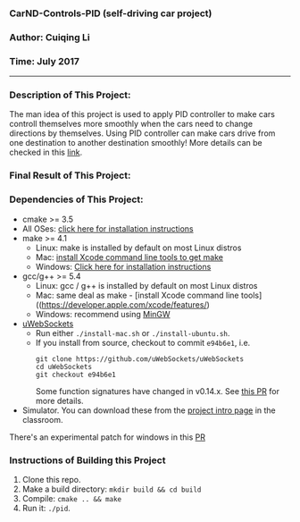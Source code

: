 ### CarND-Controls-PID (self-driving car project)
### Author: Cuiqing Li
### Time: July 2017
---
### Description of This Project:
The man idea of this project is used to apply PID controller to make cars controll themselves more smoothly when the cars need to change directions by themselves. Using PID controller can make cars drive from one destination to another destination smoothly! More details can be checked in this [link](http://students.iitk.ac.in/roboclub/lectures/PID.pdf).

### Final Result of This Project:

### Dependencies of This Project:

* cmake >= 3.5
 * All OSes: [click here for installation instructions](https://cmake.org/install/)
* make >= 4.1
  * Linux: make is installed by default on most Linux distros
  * Mac: [install Xcode command line tools to get make](https://developer.apple.com/xcode/features/)
  * Windows: [Click here for installation instructions](http://gnuwin32.sourceforge.net/packages/make.htm)
* gcc/g++ >= 5.4
  * Linux: gcc / g++ is installed by default on most Linux distros
  * Mac: same deal as make - [install Xcode command line tools]((https://developer.apple.com/xcode/features/)
  * Windows: recommend using [MinGW](http://www.mingw.org/)
* [uWebSockets](https://github.com/uWebSockets/uWebSockets)
  * Run either `./install-mac.sh` or `./install-ubuntu.sh`.
  * If you install from source, checkout to commit `e94b6e1`, i.e.
    ```
    git clone https://github.com/uWebSockets/uWebSockets 
    cd uWebSockets
    git checkout e94b6e1
    ```
    Some function signatures have changed in v0.14.x. See [this PR](https://github.com/udacity/CarND-MPC-Project/pull/3) for more details.
* Simulator. You can download these from the [project intro page](https://github.com/udacity/self-driving-car-sim/releases) in the classroom.

There's an experimental patch for windows in this [PR](https://github.com/udacity/CarND-PID-Control-Project/pull/3)

### Instructions of Building this Project

1. Clone this repo.
2. Make a build directory: `mkdir build && cd build`
3. Compile: `cmake .. && make`
4. Run it: `./pid`. 


